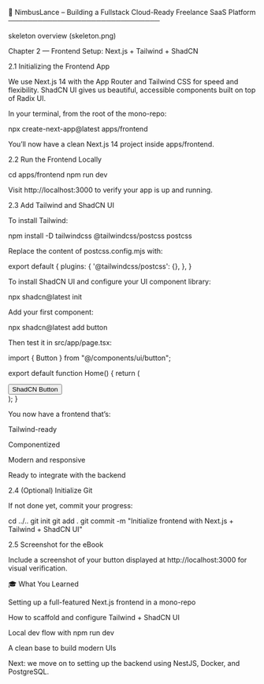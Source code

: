 📘 NimbusLance – Building a Fullstack Cloud-Ready Freelance SaaS Platform
───────────────────────────────

skeleton overview (skeleton.png)

Chapter 2 — Frontend Setup: Next.js + Tailwind + ShadCN

2.1 Initializing the Frontend App

We use Next.js 14 with the App Router and Tailwind CSS for speed and flexibility. ShadCN UI gives us beautiful, accessible components built on top of Radix UI.

In your terminal, from the root of the mono-repo:

npx create-next-app@latest apps/frontend

You’ll now have a clean Next.js 14 project inside apps/frontend.

2.2 Run the Frontend Locally

cd apps/frontend
npm run dev

Visit http://localhost:3000 to verify your app is up and running.

2.3 Add Tailwind and ShadCN UI

To install Tailwind:

npm install -D tailwindcss @tailwindcss/postcss postcss

Replace the content of postcss.config.mjs with:

export default {
  plugins: {
    '@tailwindcss/postcss': {},
  },
}

To install ShadCN UI and configure your UI component library:

npx shadcn@latest init

Add your first component:

npx shadcn@latest add button

Then test it in src/app/page.tsx:

import { Button } from "@/components/ui/button";

export default function Home() {
return (
<main className="flex min-h-screen items-center justify-center">
<Button className="text-lg">ShadCN Button</Button>
</main>
);
}

You now have a frontend that’s:

Tailwind-ready

Componentized

Modern and responsive

Ready to integrate with the backend

2.4 (Optional) Initialize Git

If not done yet, commit your progress:

cd ../..
git init
git add .
git commit -m "Initialize frontend with Next.js + Tailwind + ShadCN UI"

2.5 Screenshot for the eBook

Include a screenshot of your button displayed at http://localhost:3000 for visual verification.

🎓 What You Learned

Setting up a full-featured Next.js frontend in a mono-repo

How to scaffold and configure Tailwind + ShadCN UI

Local dev flow with npm run dev

A clean base to build modern UIs

Next: we move on to setting up the backend using NestJS, Docker, and PostgreSQL.